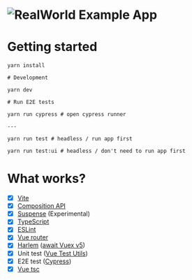 # ![RealWorld Example App](logo.png)

# Getting started

```shell script
yarn install

# Development

yarn dev

# Run E2E tests

yarn run cypress # open cypress runner

---

yarn run test # headless / run app first

yarn run test:ui # headless / don't need to run app first
```

# What works?

- [x] [Vite](https://github.com/vitejs/vite)
- [x] [Composition API](https://composition-api.vuejs.org/)
- [x] [Suspense](https://v3.vuejs.org/guide/component-dynamic-async.html#using-with-suspense) (Experimental)
- [x] [TypeScript](https://www.typescriptlang.org/)
- [x] [ESLint](https://eslint.vuejs.org/)
- [x] [Vue router](https://next.router.vuejs.org/)
- [x] [Harlem](https://github.com/andrewcourtice/harlem) ([await Vuex v5](https://github.com/mutoe/vue3-realworld-example-app/issues/15))
- [x] Unit test ([Vue Test Utils](https://github.com/vuejs/vue-test-utils-next))
- [x] E2E test ([Cypress](https://docs.cypress.io))
- [x] [Vue tsc](https://github.com/johnsoncodehk/vue-tsc)
